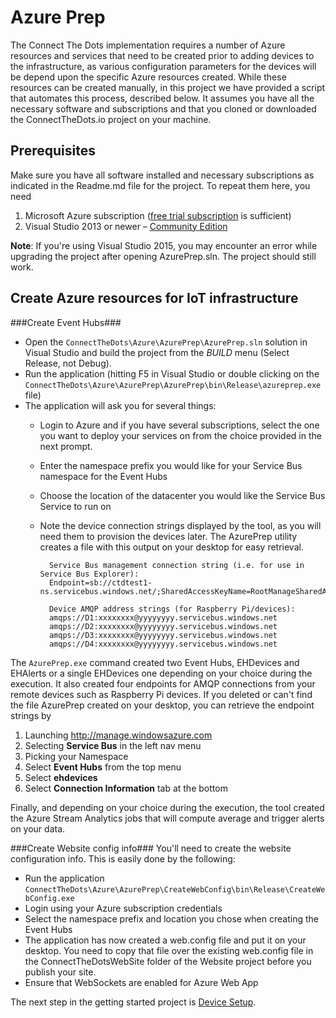 # Azure Prep #
The Connect The Dots implementation requires a number of Azure resources and services that need to be created prior to adding devices to the infrastructure, as various configuration parameters for the devices will be depend upon the specific Azure resources created. While these resources can be created manually, in this project we have provided a script that automates this process, described below. It assumes you have all the necessary software and subscriptions and that you cloned or downloaded the ConnectTheDots.io project on your machine.

## Prerequisites ##

Make sure you have all software installed and necessary subscriptions as indicated in the Readme.md file for the project. To repeat them here, you need

1. Microsoft Azure subscription ([free trial subscription](http://azure.microsoft.com/en-us/pricing/free-trial/) is sufficient)
1. Visual Studio 2013 or newer – [Community Edition](http://www.visualstudio.com/downloads/download-visual-studio-vs)

**Note**: If you're using Visual Studio 2015, you may encounter an error while upgrading the project after opening AzurePrep.sln.  The project should still work.

## Create Azure resources for IoT infrastructure ##

###Create Event Hubs###

* Open the `ConnectTheDots\Azure\AzurePrep\AzurePrep.sln` solution in Visual Studio and build the project from the *BUILD* menu (Select Release, not Debug).
* Run the application (hitting F5 in Visual Studio or double clicking on the `ConnectTheDots\Azure\AzurePrep\AzurePrep\bin\Release\azureprep.exe` file)
* The application will ask you for several things:
	* Login to Azure and if you have several subscriptions, select the one you want to deploy your services on from the choice provided in the next prompt.
	* Enter the namespace prefix you would like for your Service Bus namespace for the Event Hubs
	* Choose the location of the datacenter you would like the Service Bus Service to run on
	* Note the device connection strings displayed by the tool, as you will need them to provision the devices later. The AzurePrep utility creates a file with this output on your desktop for easy retrieval.
    

			Service Bus management connection string (i.e. for use in Service Bus Explorer):
			Endpoint=sb://ctdtest1-ns.servicebus.windows.net/;SharedAccessKeyName=RootManageSharedAccessKey;SharedAccessKey=zzzzzzz

			Device AMQP address strings (for Raspberry Pi/devices):
			amqps://D1:xxxxxxxx@yyyyyyyy.servicebus.windows.net
			amqps://D2:xxxxxxxx@yyyyyyyy.servicebus.windows.net
			amqps://D3:xxxxxxxx@yyyyyyyy.servicebus.windows.net
			amqps://D4:xxxxxxxx@yyyyyyyy.servicebus.windows.net

The `AzurePrep.exe` command created two Event Hubs, EHDevices and EHAlerts or a single EHDevices one depending on your choice during the execution.
It also created four endpoints for AMQP connections from your remote devices such as Raspberry Pi devices. If you deleted or can't find the file AzurePrep created on your desktop, you can retrieve the endpoint strings by 

1. Launching http://manage.windowsazure.com
2. Selecting **Service Bus** in the left nav menu
3. Picking your Namespace 
4. Select **Event Hubs** from the top menu
5. Select **ehdevices**
6. Select **Connection Information** tab at the bottom

Finally, and depending on your choice during the execution, the tool created the Azure Stream Analytics jobs that will compute average and trigger alerts on your data.

###Create Website config info###
You'll need to create the website configuration info.  This is easily done by the following:

* Run the application `ConnectTheDots\Azure\AzurePrep\CreateWebConfig\bin\Release\CreateWebConfig.exe`
* Login using your Azure subscription credentials
* Select the namespace prefix and location you chose when creating the Event Hubs
* The application has now created a web.config file and put it on your desktop. You need to copy that file over the existing web.config file in the ConnectTheDotsWebSite folder of the Website project before you publish your site.
* Ensure that WebSockets are enabled for Azure Web App

The next step in the getting started project is [Device Setup](../../Devices/DeviceSetup.md).
